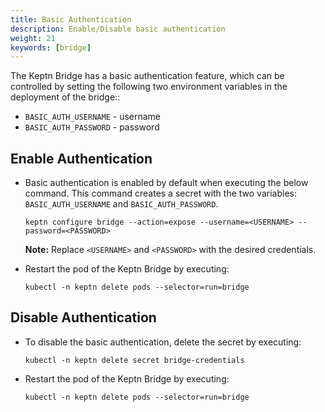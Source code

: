 ```yaml
---
title: Basic Authentication
description: Enable/Disable basic authentication
weight: 21
keywords: [bridge]
---
```


The Keptn Bridge has a basic authentication feature, which can be controlled by setting the following two environment variables in the deployment of the bridge::

* `BASIC_AUTH_USERNAME` - username
* `BASIC_AUTH_PASSWORD` - password

## Enable Authentication

* Basic authentication is enabled by default when executing the below command. This command creates a secret with the two variables: `BASIC_AUTH_USERNAME` and `BASIC_AUTH_PASSWORD`. 

    ```
    keptn configure bridge --action=expose --username=<USERNAME> --password=<PASSWORD>
    ```

    **Note:** Replace `<USERNAME>` and `<PASSWORD>` with the desired credentials.

* Restart the pod of the Keptn Bridge by executing:

    ```console
    kubectl -n keptn delete pods --selector=run=bridge
    ```

## Disable Authentication

* To disable the basic authentication, delete the secret by executing: 

    ```console
    kubectl -n keptn delete secret bridge-credentials
    ```

* Restart the pod of the Keptn Bridge by executing:

    ```console
    kubectl -n keptn delete pods --selector=run=bridge
    ```
